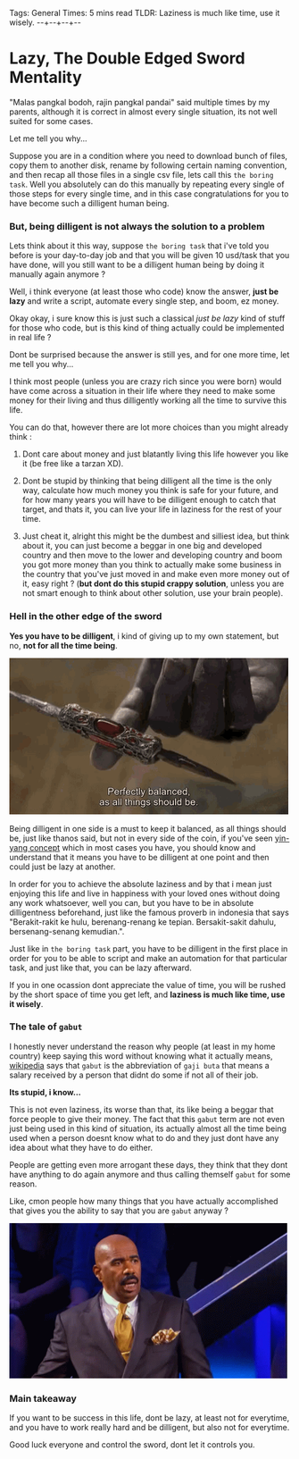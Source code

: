 Tags: General
Times: 5 mins read
TLDR: Laziness is much like time, use it wisely.
--+--+--+--
# Lazy, The Double Edged Sword Mentality  
  
"Malas pangkal bodoh, rajin pangkal pandai" said multiple times by my parents, although it is correct in almost every single situation, its not well suited for some cases.  

Let me tell you why...  

Suppose you are in a condition where you need to download bunch of files, copy them to another disk, rename by following certain naming convention, and then recap all those files in a single csv file, lets call this `the boring task`. Well you absolutely can do this manually by repeating every single of those steps for every single time, and in this case congratulations for you to have become such a dilligent human being.  

### But, being dilligent is not always the solution to a problem

Lets think about it this way, suppose `the boring task` that i've told you before is your day-to-day job and that you will be given 10 usd/task that you have done, will you still want to be a dilligent human being by doing it manually again anymore ?  

Well, i think everyone (at least those who code) know the answer, **just be lazy** and write a script, automate every single step, and boom, ez money.  

Okay okay, i sure know this is just such a classical *just be lazy* kind of stuff for those who code, but is this kind of thing actually could be implemented in real life ?

Dont be surprised because the answer is still yes, and for one more time, let me tell you why...

I think most people (unless you are crazy rich since you were born) would have come across a situation in their life where they need to make some money for their living and thus dilligently working all the time to survive this life.

You can do that, however there are lot more choices than you might already think :

1. Dont care about money and just blatantly living this life however you like it (be free like a tarzan XD).

2. Dont be stupid by thinking that being dilligent all the time is the only way, calculate how much money you think is safe for your future, and for how many years you will have to be dilligent enough to catch that target, and thats it, you can live your life in laziness for the rest of your time. 

3. Just cheat it, alright this might be the dumbest and silliest idea, but think about it, you can just become a beggar in one big and developed country and then move to the lower and developing country and boom you got more money than you think to actually make some business in the country that you've just moved in and make even more money out of it, easy right ? (**but dont do this stupid crappy solution**, unless you are not smart enough to think about other solution, use your brain people).

### Hell in the other edge of the sword

**Yes you have to be dilligent**, i kind of giving up to my own statement, but no, **not for all the time being**.

![thanos](../pictures/site10/thanos.gif)

Being dilligent in one side is a must to keep it balanced, as all things should be, just like thanos said, but not in every side of the coin, if you've seen [yin-yang concept](https://id.wikipedia.org/wiki/Yin_dan_Yang) which in most cases you have, you should know and understand that it means you have to be dilligent at one point and then could just be lazy at another.

In order for you to achieve the absolute laziness and by that i mean just enjoying this life and live in happiness with your loved ones without doing any work whatsoever, well you can, but you have to be in absolute dilligentness beforehand, just like the famous proverb in indonesia that says "Berakit-rakit ke hulu, berenang-renang ke tepian. Bersakit-sakit dahulu, bersenang-senang kemudian.".

Just like in `the boring task` part, you have to be dilligent in the first place in order for you to be able to script and make an automation for that particular task, and just like that, you can be lazy afterward.

If you in one ocassion dont appreciate the value of time, you will be rushed by the short space of time you get left, and **laziness is much like time, use it wisely**.

### The tale of `gabut`

I honestly never understand the reason why people (at least in my home country) keep saying this word without knowing what it actually means, [wikipedia](https://id.wikipedia.org/wiki/Gaji_buta) says that `gabut` is the abbreviation of `gaji buta` that means a salary received by a person that didnt do some if not all of their job.

**Its stupid, i know...**

This is not even laziness, its worse than that, its like being a beggar that force people to give their money. The fact that this `gabut` term are not even just being used in this kind of situation, its actually almost all the time being used when a person doesnt know what to do and they just dont have any idea about what they have to do either.

People are getting even more arrogant these days, they think that they dont have anything to do again anymore and thus calling themself `gabut` for some reason.

Like, cmon people how many things that you have actually accomplished that gives you the ability to say that you are `gabut` anyway ? 

![confuse](../pictures/site10/confuse.gif)

### Main takeaway

If you want to be success in this life, dont be lazy, at least not for everytime, and you have to work really hard and be dilligent, but also not for everytime.

Good luck everyone and control the sword, dont let it controls you.